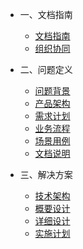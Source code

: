 <!-- zh-cn/_sidebar.md -->

* 一、文档指南

  * [文档指南](/zh-cn/README.md)
  * [组织协同](/zh-cn/02-organizational-collaboration.md)

* 二、问题定义

  * [问题背景](/zh-cn/02-problem-background.md)
  * [产品架构](/zh-cn/02-production-architecture-diagram.md)
  * [需求计划](/zh-cn/02-product-plan.md)
  * [业务流程](/zh-cn/02-business-flow-chart.md)
  * [场景用例](/zh-cn/02-use-case-diagram.md)
  * [文档说明](/zh-cn/02-document-description.md)

* 三、解决方案

  * [技术架构](/zh-cn/02-tech-architecture-diagram.md)
  * [概要设计](/zh-cn/03-outline-design.md)
  * [详细设计](/zh-cn/03-detailed-design.md)
  * [实施计划](/zh-cn/03-construction-plan.md)
